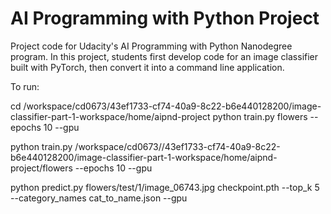 # AI Programming with Python Project

Project code for Udacity's AI Programming with Python Nanodegree program. In this project, students first develop code for an image classifier built with PyTorch, then convert it into a command line application.


To run:

cd /workspace/cd0673/43ef1733-cf74-40a9-8c22-b6e440128200/image-classifier-part-1-workspace/home/aipnd-project
python train.py flowers --epochs 10 --gpu

python train.py /workspace/cd0673//43ef1733-cf74-40a9-8c22-b6e440128200/image-classifier-part-1-workspace/home/aipnd-project/flowers --epochs 10 --gpu


python predict.py flowers/test/1/image_06743.jpg checkpoint.pth --top_k 5 --category_names cat_to_name.json --gpu
